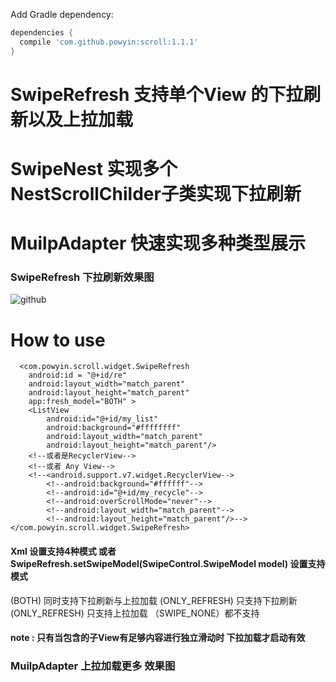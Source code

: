 Add Gradle dependency:
```gradle
dependencies {
  compile 'com.github.powyin:scroll:1.1.1'
}
```






# SwipeRefresh 支持单个View 的下拉刷新以及上拉加载
# SwipeNest 实现多个NestScrollChilder子类实现下拉刷新 
# MuilpAdapter 快速实现多种类型展示

### SwipeRefresh 下拉刷新效果图
![github](https://github.com/powyin/nest-scroll/blob/master/app/src/main/res/raw/refresh_pre.gif "github")  

# How to use

      <com.powyin.scroll.widget.SwipeRefresh
        android:id = "@+id/re"
        android:layout_width="match_parent"
        android:layout_height="match_parent"
        app:fresh_model="BOTH" >
        <ListView
            android:id="@+id/my_list"
            android:background="#ffffffff"
            android:layout_width="match_parent"
            android:layout_height="match_parent"/>
        <!--或者是RecyclerView-->
        <!--或者 Any View-->
        <!--<android.support.v7.widget.RecyclerView-->
            <!--android:background="#ffffff"-->
            <!--android:id="@+id/my_recycle"-->
            <!--android:overScrollMode="never"-->
            <!--android:layout_width="match_parent"-->
            <!--android:layout_height="match_parent"/>-->
    </com.powyin.scroll.widget.SwipeRefresh>
    
#### Xml 设置支持4种模式 或者 SwipeRefresh.setSwipeModel(SwipeControl.SwipeModel model) 设置支持模式
(BOTH) 同时支持下拉刷新与上拉加载  (ONLY_REFRESH) 只支持下拉刷新 
(ONLY_REFRESH) 只支持上拉加载 （SWIPE_NONE）都不支持
#### note : 只有当包含的子View有足够内容进行独立滑动时 下拉加载才启动有效
### MuilpAdapter 上拉加载更多 效果图








